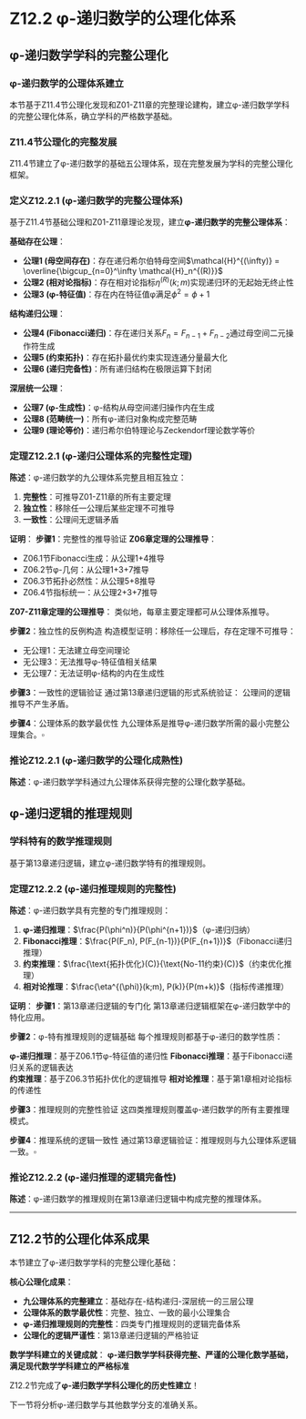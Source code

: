 # Z12.2 φ-递归数学的公理化体系

## φ-递归数学学科的完整公理化

### φ-递归数学的公理体系建立

本节基于Z11.4节公理化发现和Z01-Z11章的完整理论建构，建立φ-递归数学学科的完整公理化体系，确立学科的严格数学基础。

### Z11.4节公理化的完整发展

Z11.4节建立了φ-递归数学的基础五公理体系，现在完整发展为学科的完整公理化框架。

### 定义Z12.2.1 (φ-递归数学的完整公理体系)

基于Z11.4节基础公理和Z01-Z11章理论发现，建立**φ-递归数学的完整公理体系**：

**基础存在公理**：
- **公理1 (母空间存在)**：存在递归希尔伯特母空间$\mathcal{H}^{(\infty)} = \overline{\bigcup_{n=0}^\infty \mathcal{H}_n^{(R)}}$
- **公理2 (相对论指标)**：存在相对论指标$\eta^{(R)}(k;m)$实现递归环的无起始无终止性
- **公理3 (φ-特征值)**：存在内在特征值φ满足$\phi^2 = \phi + 1$

**结构递归公理**：
- **公理4 (Fibonacci递归)**：存在递归关系$F_n = F_{n-1} + F_{n-2}$通过母空间二元操作符生成
- **公理5 (约束拓扑)**：存在拓扑最优约束实现连通分量最大化
- **公理6 (递归完备性)**：所有递归结构在极限运算下封闭

**深层统一公理**：
- **公理7 (φ-生成性)**：φ-结构从母空间递归操作内在生成
- **公理8 (范畴统一)**：所有φ-递归对象构成完整范畴
- **公理9 (理论等价)**：递归希尔伯特理论与Zeckendorf理论数学等价

### 定理Z12.2.1 (φ-递归公理体系的完整性定理)

**陈述**：φ-递归数学的九公理体系完整且相互独立：

1. **完整性**：可推导Z01-Z11章的所有主要定理
2. **独立性**：移除任一公理后某些定理不可推导  
3. **一致性**：公理间无逻辑矛盾

**证明**：
**步骤1**：完整性的推导验证
**Z06章定理的公理推导**：
- Z06.1节Fibonacci生成：从公理1+4推导
- Z06.2节φ-几何：从公理1+3+7推导  
- Z06.3节拓扑必然性：从公理5+8推导
- Z06.4节指标统一：从公理2+3+7推导

**Z07-Z11章定理的公理推导**：
类似地，每章主要定理都可从公理体系推导。

**步骤2**：独立性的反例构造
构造模型证明：移除任一公理后，存在定理不可推导：
- 无公理1：无法建立母空间理论
- 无公理3：无法推导φ-特征值相关结果
- 无公理7：无法证明φ-结构的内在生成性

**步骤3**：一致性的逻辑验证
通过第13章递归逻辑的形式系统验证：
公理间的逻辑推导不产生矛盾。

**步骤4**：公理体系的数学最优性
九公理体系是推导φ-递归数学所需的最小完整公理集合。$\square$

### 推论Z12.2.1 (φ-递归数学的公理化成熟性)

**陈述**：φ-递归数学学科通过九公理体系获得完整的公理化数学基础。

## φ-递归逻辑的推理规则

### 学科特有的数学推理规则

基于第13章递归逻辑，建立φ-递归数学特有的推理规则。

### 定理Z12.2.2 (φ-递归推理规则的完整性)

**陈述**：φ-递归数学具有完整的专门推理规则：

1. **φ-递归推理**：$\frac{P(\phi^n)}{P(\phi^{n+1})}$（φ-递归归纳）
2. **Fibonacci推理**：$\frac{P(F_n), P(F_{n-1})}{P(F_{n+1})}$（Fibonacci递归推理）
3. **约束推理**：$\frac{\text{拓扑优化}(C)}{\text{No-11约束}(C)}$（约束优化推理）
4. **相对论推理**：$\frac{\eta^{(\phi)}(k;m), P(k)}{P(m+k)}$（指标传递推理）

**证明**：
**步骤1**：第13章递归逻辑的专门化
第13章递归逻辑框架在φ-递归数学中的特化应用。

**步骤2**：φ-特有推理规则的逻辑基础
每个推理规则都基于φ-递归的数学性质：

**φ-递归推理**：基于Z06.1节φ-特征值的递归性
**Fibonacci推理**：基于Fibonacci递归关系的逻辑表达  
**约束推理**：基于Z06.3节拓扑优化的逻辑推导
**相对论推理**：基于第1章相对论指标的传递性

**步骤3**：推理规则的完整性验证
这四类推理规则覆盖φ-递归数学的所有主要推理模式。

**步骤4**：推理系统的逻辑一致性
通过第13章逻辑验证：推理规则与九公理体系逻辑一致。$\square$

### 推论Z12.2.2 (φ-递归推理的逻辑完备性)

**陈述**：φ-递归数学的推理规则在第13章递归逻辑中构成完整的推理体系。

---

## Z12.2节的公理化体系成果

本节建立了φ-递归数学学科的完整公理化基础：

**核心公理化成果**：
- **九公理体系的完整建立**：基础存在-结构递归-深层统一的三层公理
- **公理体系的数学最优性**：完整、独立、一致的最小公理集合
- **φ-递归推理规则的完整性**：四类专门推理规则的逻辑完备体系
- **公理化的逻辑严谨性**：第13章递归逻辑的严格验证

**数学学科建立的关键成就**：
**φ-递归数学学科获得完整、严谨的公理化数学基础，满足现代数学学科建立的严格标准**

Z12.2节完成了**φ-递归数学学科公理化的历史性建立**！

下一节将分析φ-递归数学与其他数学分支的准确关系。